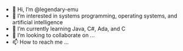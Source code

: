 - 👋 Hi, I’m @legendary-emu
- 👀 I’m interested in systems programming, operating systems, and artificial intelligence
- 🌱 I’m currently learning Java, C#, Ada, and C
- 💞️ I’m looking to collaborate on ...
- 📫 How to reach me ...

<!---
legendary-emu/legendary-emu is a ✨ special ✨ repository because its `README.md` (this file) appears on your GitHub profile.
You can click the Preview link to take a look at your changes.
--->
